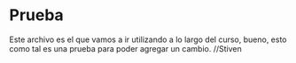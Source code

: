 # Prueba

Este archivo es el que vamos a ir utilizando a lo largo del curso, bueno, esto como tal es una prueba para poder agregar un cambio. //Stiven